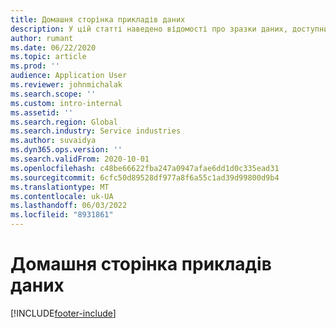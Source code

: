 ```yaml
---
title: Домашня сторінка прикладів даних
description: У цій статті наведено відомості про зразки даних, доступних для операцій Dynamics 365 Project.
author: rumant
ms.date: 06/22/2020
ms.topic: article
ms.prod: ''
audience: Application User
ms.reviewer: johnmichalak
ms.search.scope: ''
ms.custom: intro-internal
ms.assetid: ''
ms.search.region: Global
ms.search.industry: Service industries
ms.author: suvaidya
ms.dyn365.ops.version: ''
ms.search.validFrom: 2020-10-01
ms.openlocfilehash: c48be66622fba247a0947afae6dd1d0c335ead31
ms.sourcegitcommit: 6cfc50d89528df977a8f6a55c1ad39d99800d9b4
ms.translationtype: MT
ms.contentlocale: uk-UA
ms.lasthandoff: 06/03/2022
ms.locfileid: "8931861"
---
```

# <a name="sample-data-home-page"></a>Домашня сторінка прикладів даних


[!INCLUDE[footer-include](../includes/footer-banner.md)]